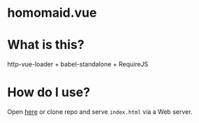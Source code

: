 homomaid.vue
============

# What is this?

http-vue-loader + babel-standalone + RequireJS

# How do I use?

Open [here](https://chitoku-k.github.io/homomaid.vue/) or clone repo and serve
`index.html` via a Web server.
